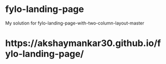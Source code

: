 # fylo-landing-page
My solution for fylo-landing-page-with-two-column-layout-master

<h1>https://akshaymankar30.github.io/fylo-landing-page/</h1>
